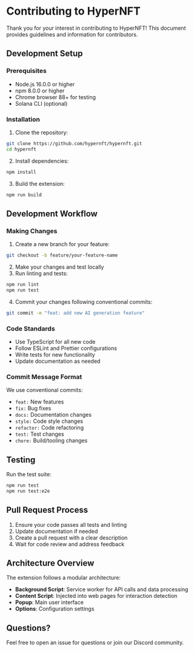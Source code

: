 # Contributing to HyperNFT

Thank you for your interest in contributing to HyperNFT! This document provides guidelines and information for contributors.

## Development Setup

### Prerequisites

- Node.js 16.0.0 or higher
- npm 8.0.0 or higher
- Chrome browser 88+ for testing
- Solana CLI (optional)

### Installation

1. Clone the repository:
```bash
git clone https://github.com/hypernft/hypernft.git
cd hypernft
```

2. Install dependencies:
```bash
npm install
```

3. Build the extension:
```bash
npm run build
```

## Development Workflow

### Making Changes

1. Create a new branch for your feature:
```bash
git checkout -b feature/your-feature-name
```

2. Make your changes and test locally
3. Run linting and tests:
```bash
npm run lint
npm run test
```

4. Commit your changes following conventional commits:
```bash
git commit -m "feat: add new AI generation feature"
```

### Code Standards

- Use TypeScript for all new code
- Follow ESLint and Prettier configurations
- Write tests for new functionality
- Update documentation as needed

### Commit Message Format

We use conventional commits:
- `feat:` New features
- `fix:` Bug fixes
- `docs:` Documentation changes
- `style:` Code style changes
- `refactor:` Code refactoring
- `test:` Test changes
- `chore:` Build/tooling changes

## Testing

Run the test suite:
```bash
npm run test
npm run test:e2e
```

## Pull Request Process

1. Ensure your code passes all tests and linting
2. Update documentation if needed
3. Create a pull request with a clear description
4. Wait for code review and address feedback

## Architecture Overview

The extension follows a modular architecture:
- **Background Script**: Service worker for API calls and data processing
- **Content Script**: Injected into web pages for interaction detection
- **Popup**: Main user interface
- **Options**: Configuration settings

## Questions?

Feel free to open an issue for questions or join our Discord community.
